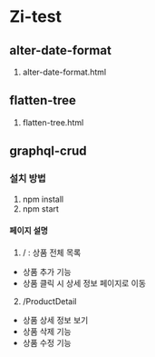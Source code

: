 # Zi-test


## alter-date-format

1. alter-date-format.html

## flatten-tree

1. flatten-tree.html

## graphql-crud

### 설치 방법
1. npm install
2. npm start

#### 페이지 설명

1. / : 상품 전체 목록
 - 상품 추가 기능
 - 상품 클릭 시 상세 정보 페이지로 이동

2. /ProductDetail
 - 상품 상세 정보 보기
 - 상품 삭제 기능
 - 상품 수정 기능